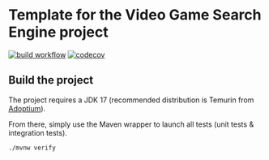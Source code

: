 # Template for the Video Game Search Engine project

[![build workflow](https://github.com/lernejo/video_game_search_engine_template/workflows/build.yml/badge.svg)](https://github.com/lernejo/video_game_search_engine_template/actions)
[![codecov](https://codecov.io/gh/pxavier12/video_game_search_engine_template/branch/main/graph/badge.svg)](https://codecov.io/gh/pxavier12/video_game_search_engine_template)


## Build the project

The project requires a JDK 17 (recommended distribution is Temurin from [Adoptium](https://adoptium.net/)).

From there, simply use the Maven wrapper to launch all tests (unit tests & integration tests).

`./mvnw verify`
